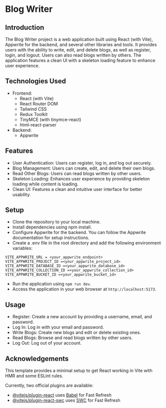 
# Blog Writer

## Introduction

The Blog Writer project is a web application built using React (with Vite), Appwrite for the backend, and several other libraries and tools. It provides users with the ability to write, edit, and delete blogs, as well as register, login, and logout. Users can also read blogs written by others. The application features a clean UI with a skeleton loading feature to enhance user experience.


## Technologies Used

- Frontend:
  - React (with Vite)
  - React Router DOM
  - Tailwind CSS
  - Redux Toolkit
  - TinyMCE (with tinymce-react)
  - html-react-parser
- Backend:
  - Appwrite
## Features

- User Authentication: Users can register, log in, and log out securely.
- Blog Management: Users can create, edit, and delete their own blogs.
- Read Other Blogs: Users can read blogs written by other users.
- Skeleton Loading: Enhances user experience by providing skeleton loading while content is loading.
- Clean UI: Features a clean and intuitive user interface for better usability.


## Setup

- Clone the repository to your local machine.
- Install dependencies using npm install.
- Configure Appwrite for the backend. You can follow the Appwrite documentation for setup instructions.
- Create a .env file in the root directory and add the following environment variables:

```
VITE_APPWRITE_URL = <your_appwrite_endpoint>
VITE_APPWRITE_PROJECT_ID =<your_appwrite_project_id>
VITE_APPWRITE_DATABASE_ID =<your_appwrite_database_id>
VITE_APPWRITE_COLLECTION_ID =<your_appwrite_collection_id>
VITE_APPWRITE_BUCKET_ID =<your_appwrite_bucket_id>

```
- Run the application using `npm run dev`.
- Access the application in your web browser at `http://localhost:5173`.
## Usage

- Register: Create a new account by providing a username, email, and password.
- Log In: Log in with your email and password.
- Write Blogs: Create new blogs and edit or delete existing ones.
- Read Blogs: Browse and read blogs written by other users.
- Log Out: Log out of your account.




## Acknowledgements

This template provides a minimal setup to get React working in Vite with HMR and some ESLint rules.

Currently, two official plugins are available:

- [@vitejs/plugin-react](https://github.com/vitejs/vite-plugin-react/blob/main/packages/plugin-react/README.md) uses [Babel](https://babeljs.io/) for Fast Refresh
- [@vitejs/plugin-react-swc](https://github.com/vitejs/vite-plugin-react-swc) uses [SWC](https://swc.rs/) for Fast Refresh

